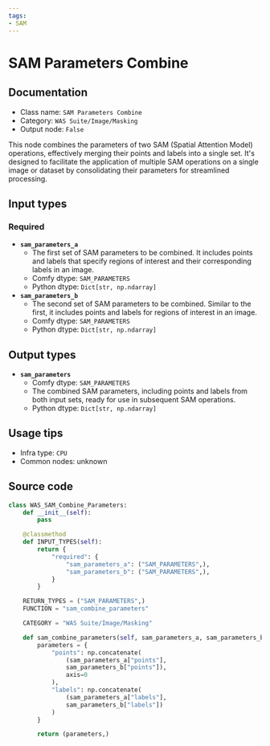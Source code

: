 ```yaml
---
tags:
- SAM
---
```


# SAM Parameters Combine
## Documentation
- Class name: `SAM Parameters Combine`
- Category: `WAS Suite/Image/Masking`
- Output node: `False`

This node combines the parameters of two SAM (Spatial Attention Model) operations, effectively merging their points and labels into a single set. It's designed to facilitate the application of multiple SAM operations on a single image or dataset by consolidating their parameters for streamlined processing.
## Input types
### Required
- **`sam_parameters_a`**
    - The first set of SAM parameters to be combined. It includes points and labels that specify regions of interest and their corresponding labels in an image.
    - Comfy dtype: `SAM_PARAMETERS`
    - Python dtype: `Dict[str, np.ndarray]`
- **`sam_parameters_b`**
    - The second set of SAM parameters to be combined. Similar to the first, it includes points and labels for regions of interest in an image.
    - Comfy dtype: `SAM_PARAMETERS`
    - Python dtype: `Dict[str, np.ndarray]`
## Output types
- **`sam_parameters`**
    - Comfy dtype: `SAM_PARAMETERS`
    - The combined SAM parameters, including points and labels from both input sets, ready for use in subsequent SAM operations.
    - Python dtype: `Dict[str, np.ndarray]`
## Usage tips
- Infra type: `CPU`
- Common nodes: unknown


## Source code
```python
class WAS_SAM_Combine_Parameters:
    def __init__(self):
        pass

    @classmethod
    def INPUT_TYPES(self):
        return {
            "required": {
                "sam_parameters_a": ("SAM_PARAMETERS",),
                "sam_parameters_b": ("SAM_PARAMETERS",),
            }
        }

    RETURN_TYPES = ("SAM_PARAMETERS",)
    FUNCTION = "sam_combine_parameters"

    CATEGORY = "WAS Suite/Image/Masking"

    def sam_combine_parameters(self, sam_parameters_a, sam_parameters_b):
        parameters = {
            "points": np.concatenate(
                (sam_parameters_a["points"],
                sam_parameters_b["points"]),
                axis=0
            ),
            "labels": np.concatenate(
                (sam_parameters_a["labels"],
                sam_parameters_b["labels"])
            )
        }

        return (parameters,)

```
